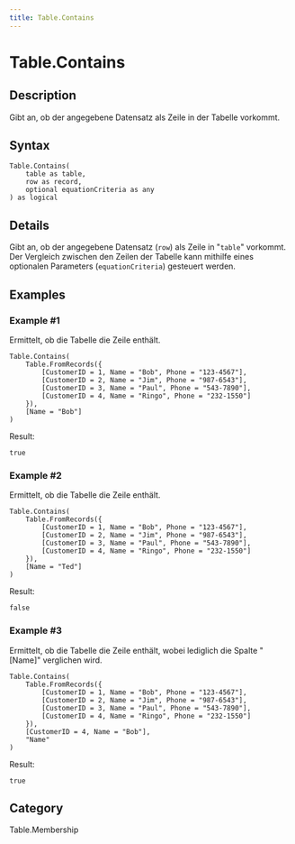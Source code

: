 ```yaml
---
title: Table.Contains
---
```


# Table.Contains


## Description

Gibt an, ob der angegebene Datensatz als Zeile in der Tabelle vorkommt.


## Syntax

```powerquery
Table.Contains(
    table as table,
    row as record,
    optional equationCriteria as any
) as logical
```


## Details

Gibt an, ob der angegebene Datensatz (<code>row</code>) als Zeile in "<code>table</code>" vorkommt.    Der Vergleich zwischen den Zeilen der Tabelle kann mithilfe eines optionalen Parameters (<code>equationCriteria</code>) gesteuert werden.


## Examples

### Example #1 
Ermittelt, ob die Tabelle die Zeile enthält.
```powerquery
Table.Contains(
    Table.FromRecords({
        [CustomerID = 1, Name = "Bob", Phone = "123-4567"],
        [CustomerID = 2, Name = "Jim", Phone = "987-6543"],
        [CustomerID = 3, Name = "Paul", Phone = "543-7890"],
        [CustomerID = 4, Name = "Ringo", Phone = "232-1550"]
    }),
    [Name = "Bob"]
)
```

Result: 
```powerquery
true
```


### Example #2 
Ermittelt, ob die Tabelle die Zeile enthält.
```powerquery
Table.Contains(
    Table.FromRecords({
        [CustomerID = 1, Name = "Bob", Phone = "123-4567"],
        [CustomerID = 2, Name = "Jim", Phone = "987-6543"],
        [CustomerID = 3, Name = "Paul", Phone = "543-7890"],
        [CustomerID = 4, Name = "Ringo", Phone = "232-1550"]
    }),
    [Name = "Ted"]
)
```

Result: 
```powerquery
false
```


### Example #3 
Ermittelt, ob die Tabelle die Zeile enthält, wobei lediglich die Spalte &#34;[Name]&#34; verglichen wird.
```powerquery
Table.Contains(
    Table.FromRecords({
        [CustomerID = 1, Name = "Bob", Phone = "123-4567"],
        [CustomerID = 2, Name = "Jim", Phone = "987-6543"],
        [CustomerID = 3, Name = "Paul", Phone = "543-7890"],
        [CustomerID = 4, Name = "Ringo", Phone = "232-1550"]
    }),
    [CustomerID = 4, Name = "Bob"],
    "Name"
)
```

Result: 
```powerquery
true
```




## Category
Table.Membership
